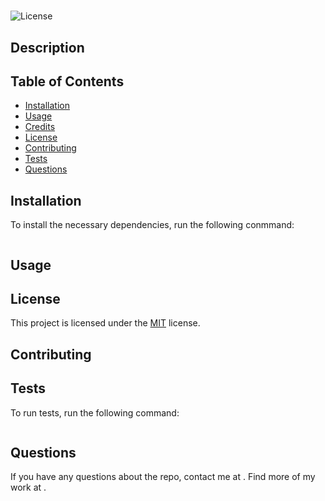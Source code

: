 # 
![License](https://img.shields.io/badge/License-MIT-blue)

## Description


## Table of Contents 

- [Installation](#installation)
- [Usage](#usage)
- [Credits](#credits)
- [License](#license)
- [Contributing](#contributing)
- [Tests](#tests)
- [Questions](#questions)

## Installation

To install the necessary dependencies, run the following conmmand:

```

```

## Usage



## License
This project is licensed under the 	[MIT](https://github.com///blob/main/LICENSE) license.

## Contributing



## Tests

To run tests, run the following command:
```

```

## Questions

If you have any questions about the repo, contact me at [](mailto:). Find more of my work at [](https://https://github.com/).
